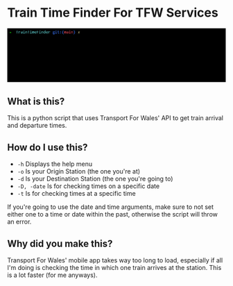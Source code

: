 # Train Time Finder For TFW Services 

![beautiful gif of the script working](train.gif)

## What is this?
This is a python script that uses Transport For Wales' API to get train arrival and departure times.

## How do I use this?
- `-h` Displays the help menu
- `-o` Is your Origin Station (the one you're at)
- `-d` Is your Destination Station (the one you're going to)
- `-D, -date` Is for checking times on a specific date
- `-t` Is for checking times at a specific time 

If you're going to use the date and time arguments, make sure to not set either one to a time or date within the past, otherwise the script will throw an error.

## Why did you make this?
Transport For Wales' mobile app takes way too long to load, especially if all I'm doing is checking the time in which one train arrives at the station. This is a lot faster (for me anyways).
